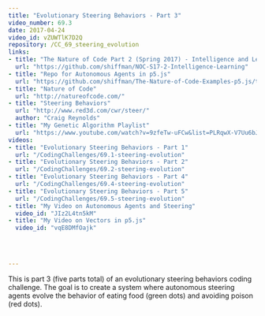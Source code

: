 ```yaml
---
title: "Evolutionary Steering Behaviors - Part 3"
video_number: 69.3
date: 2017-04-24
video_id: vZUWTlK7D2Q
repository: /CC_69_steering_evolution
links:
- title: "The Nature of Code Part 2 (Spring 2017) - Intelligence and Learning"  
  url: "https://github.com/shiffman/NOC-S17-2-Intelligence-Learning"
- title: "Repo for Autonomous Agents in p5.js"  
  url: "https://github.com/shiffman/The-Nature-of-Code-Examples-p5.js/tree/master/chp06_agents"
- title: "Nature of Code"  
  url: "http://natureofcode.com/"
- title: "Steering Behaviors"  
  url: "http://www.red3d.com/cwr/steer/"
  author: "Craig Reynolds"
- title: "My Genetic Algorithm Playlist"  
  url: "https://www.youtube.com/watch?v=9zfeTw-uFCw&list=PLRqwX-V7Uu6bJM3VgzjNV5YxVxUwzALHV"
videos:
- title: "Evolutionary Steering Behaviors - Part 1"
  url: "/CodingChallenges/69.1-steering-evolution"
- title: "Evolutionary Steering Behaviors - Part 2"
  url: "/CodingChallenges/69.2-steering-evolution"
- title: "Evolutionary Steering Behaviors - Part 4"
  url: "/CodingChallenges/69.4-steering-evolution"
- title: "Evolutionary Steering Behaviors - Part 5"
  url: "/CodingChallenges/69.5-steering-evolution"
- title: "My Video on Autonomous Agents and Steering"
  video_id: "JIz2L4tn5kM"
- title: "My Video on Vectors in p5.js"
  video_id: "vqE8DMfOajk"
  


  
---
```


This is part 3 (five parts total) of an evolutionary steering behaviors coding challenge. The goal is to create a system where autonomous steering agents evolve the behavior of eating food (green dots) and avoiding poison (red dots).


